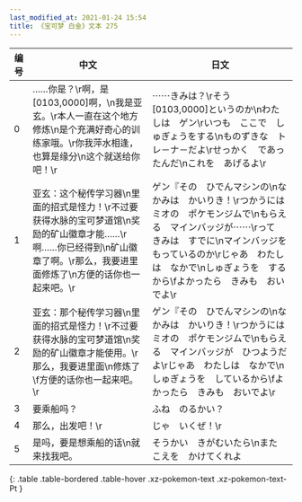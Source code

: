 ```yaml
---
last_modified_at: 2021-01-24 15:54
title: 《宝可梦 白金》文本 275
---
```

| 编号 | 中文 | 日文 |
| ---- | ---- | ---- |
| 0 | ……你是？\r啊，是[0103,0000]啊，\n我是亚玄。\r本人一直在这个地方修炼\n是个充满好奇心的训练家哦。\r你我萍水相逢，也算是缘分\n这个就送给你吧！\r | ⋯⋯きみは？\rそう　[0103,0000]というのか\nわたしは　ゲン\rいつも　ここで　しゅぎょうをする\nものずきな　トレ－ナ－だよ\rせっかく　であったんだ\nこれを　あげるよ\r |
| 1 | 亚玄：这个秘传学习器\n里面的招式是怪力！\r不过要获得水脉的宝可梦道馆\n奖励的矿山徽章才能……\r啊……你已经得到\n矿山徽章了啊。\r那么，我要进里面修炼了\n方便的话你也一起来吧。\r | ゲン『その　ひでんマシンの\nなかみは　かいりき！\rつかうには　ミオの　ポケモンジムで\nもらえる　マインバッジが⋯⋯\rって　きみは　すでに\nマインバッジを　もっているのか\rじゃあ　わたしは　なかで\nしゅぎょうを　するから\fよかったら　きみも　おいでよ\r |
| 2 | 亚玄：那个秘传学习器\n里面的招式是怪力！\r不过要获得水脉的宝可梦道馆\n奖励的矿山徽章才能使用。\r那么，我要进里面\n修炼了\f方便的话你也一起来吧。\r | ゲン『その　ひでんマシンの\nなかみは　かいりき！\rつかうには　ミオの　ポケモンジムで\nもらえる　マインバッジが　ひつようだよ\rじゃあ　わたしは　なかで\nしゅぎょうを　しているから\fよかったら　きみも　おいでよ\r |
| 3 | 要乘船吗？ | ふね　のるかい？ |
| 4 | 那么，出发吧！\r | じゃ　いくぜ！\r |
| 5 | 是吗，要是想乘船的话\n就来找我吧。 | そうかい　きがむいたら\nまた　こえを　かけてくれよ |
{: .table .table-bordered .table-hover .xz-pokemon-text .xz-pokemon-text-Pt }